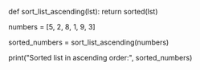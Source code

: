 def sort_list_ascending(lst):
    return sorted(lst)

numbers = [5, 2, 8, 1, 9, 3]

sorted_numbers = sort_list_ascending(numbers)

print("Sorted list in ascending order:", sorted_numbers)
